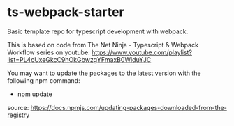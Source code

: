 # ts-webpack-starter
Basic template repo for typescript development with webpack.

This is based on code from The Net Ninja - Typescript & Webpack Workflow series on youtube: https://www.youtube.com/playlist?list=PL4cUxeGkcC9hOkGbwzgYFmaxB0WiduYJC

You may want to update the packages to the latest version with the following npm command:
- npm update

source: https://docs.npmjs.com/updating-packages-downloaded-from-the-registry
